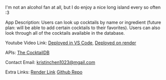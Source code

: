 I'm not an alcohol fan at all, but I do enjoy a nice long island every so often :3

App Description: Users can look up cocktails by name or ingredient (future plan: will be able to add certain cocktails to their favorites). Users can also look through all of the cocktails available in the database.

Youtube Video Link: [Deployed in VS Code](https://youtu.be/YOrXEItvBdw), [Deployed on render](https://youtu.be/8nvXgNwIuEc)

APIs: [The CocktailDB](https://www.thecocktaildb.com/api.php)

Contact Email: kristinchen1023@mgail.com

Extra Links:
[Render Link](https://cocktaildatabase.onrender.com)
[Github Repo](https://github.com/kchen1023/CocktailDatabase)
